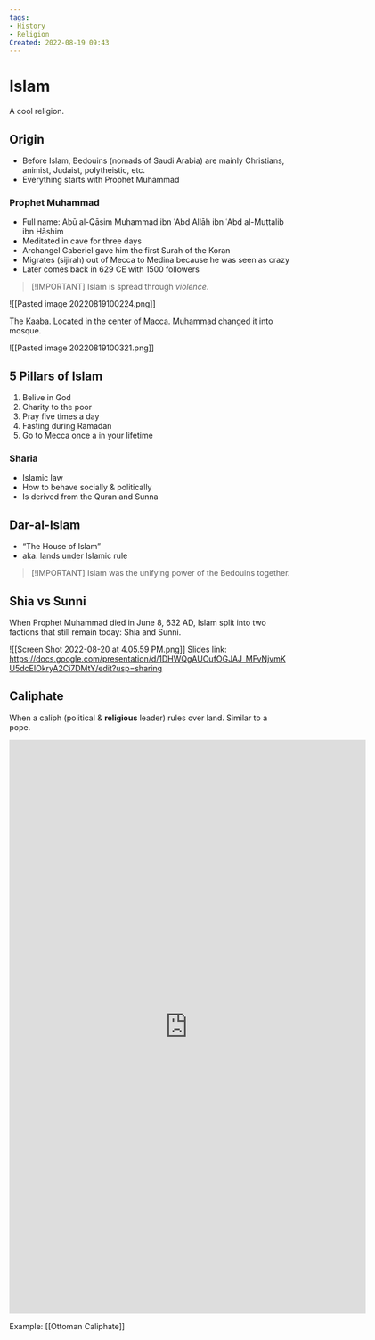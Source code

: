 ```yaml
---
tags:
- History
- Religion
Created: 2022-08-19 09:43  
---
```

# Islam 
A cool religion. 

## Origin 
- Before Islam, Bedouins (nomads of Saudi Arabia) are mainly Christians, animist, Judaist, polytheistic, etc. 
- Everything starts with Prophet Muhammad 

### Prophet Muhammad 
- Full name: Abū al-Qāsim Muḥammad ibn ʿAbd Allāh ibn ʿAbd al-Muṭṭalib ibn Hāshim 
- Meditated in cave for three days 
- Archangel Gaberiel gave him the first Surah of the Koran 
- Migrates (sijirah) out of Mecca to Medina because he was seen as crazy 
- Later comes back in 629 CE with 1500 followers 

>[!IMPORTANT] Islam is spread through *violence*.

<span class='centerImg'> ![[Pasted image 20220819100224.png]] </span>

The Kaaba. Located in the center of Macca. Muhammad changed it into mosque.  

![[Pasted image 20220819100321.png]]

## 5 Pillars of Islam 
1. Belive in God 
2. Charity to the poor 
3. Pray five times a day 
4. Fasting during Ramadan 
5. Go to Mecca once a in your lifetime 

### Sharia 
- Islamic law 
- How to behave socially & politically 
- Is derived from the Quran and Sunna

## Dar-al-Islam 
- “The House of Islam” 
- aka. lands under Islamic rule 

>[!IMPORTANT] Islam was the unifying power of the Bedouins together. 

## Shia vs Sunni 
When Prophet Muhammad died in June 8, 632 AD, Islam split into two factions that still remain today: Shia and Sunni. 

![[Screen Shot 2022-08-20 at 4.05.59 PM.png]]
Slides link: https://docs.google.com/presentation/d/1DHWQgAUOufOGJAJ_MFvNjvmKU5dcEIOkryA2Ci7DMtY/edit?usp=sharing

## Caliphate 
When a caliph (political & **religious** leader) rules over land. Similar to a pope. 

<iframe id="reddit-embed" src="https://www.redditmedia.com/r/AskHistorians/comments/3ey5w5/what_exactly_is_the_difference_between_a/ctjvlgs/?depth=2&amp;showmore=false&amp;embed=true&amp;showtitle=true&amp;context=1&amp;showmedia=false&amp;theme=dark" sandbox="allow-scripts allow-same-origin allow-popups" style="border: none;" height="1030" width="640" scrolling="no"></iframe>

Example: [[Ottoman Caliphate]]